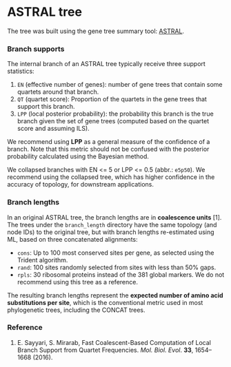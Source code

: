 # ASTRAL tree

The tree was built using the gene tree summary tool: [ASTRAL](https://github.com/smirarab/ASTRAL).

### Branch supports

The internal branch of an ASTRAL tree typically receive three support statistics:

1. `EN` (effective number of genes): number of gene trees that contain some quartets around that branch.
2. `QT` (quartet score): Proportion of the quartets in the gene trees that support this branch.
3. `LPP` (local posterior probability): the probability this branch is the true branch given the set of gene trees (computed based on the quartet score and assuming ILS).

We recommend using **LPP** as a general measure of the confidence of a branch. Note that this metric should not be confused with the posterior probability calculated using the Bayesian method.

We collapsed branches with EN <= 5 or LPP <= 0.5 (abbr.: `e5p50`). We recommend using the collapsed tree, which has higher confidence in the accuracy of topology, for downstream applications.

### Branch lengths

In an original ASTRAL tree, the branch lengths are in **coalescence units** [1]. The trees under the `branch_length` directory have the same topology (and node IDs) to the original tree, but with branch lengths re-estimated using ML, based on three concatenated alignments:

- `cons`: Up to 100 most conserved sites per gene, as selected using the Trident algorithm.
- `rand`: 100 sites randomly selected from sites with less than 50% gaps.
- `rpls`: 30 ribosomal proteins instead of the 381 global markers. We do not recommend using this tree as a reference.

The resulting branch lengths represent the **expected number of amino acid substitutions per site**, which is the conventional metric used in most phylogenetic trees, including the CONCAT trees.

### Reference

1. E. Sayyari, S. Mirarab, Fast Coalescent-Based Computation of Local Branch Support from Quartet Frequencies. *Mol. Biol. Evol*. **33**, 1654–1668 (2016).
